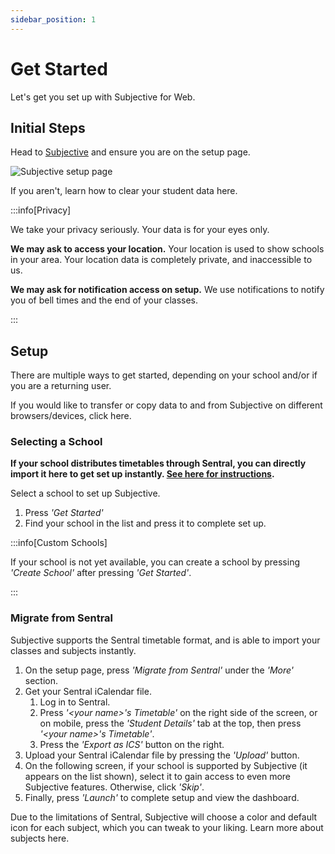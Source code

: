 ```yaml
---
sidebar_position: 1
---
```


# Get Started

Let's get you set up with Subjective for Web.

## Initial Steps

Head to [Subjective](https://app.subjective.school) and ensure you are on the setup page.

![Subjective setup page](/img/select-page.png)

If you aren't, learn how to clear your student data here.

:::info[Privacy]

We take your privacy seriously. Your data is for your eyes only.

**We may ask to access your location.** Your location is used to show schools in your area. Your location data is completely private, and inaccessible to us.

**We may ask for notification access on setup.** We use notifications to notify you of bell times and the end of your classes.

:::

## Setup

There are multiple ways to get started, depending on your school and/or if you are a returning user.

If you would like to transfer or copy data to and from Subjective on different browsers/devices, click here.

### Selecting a School

**If your school distributes timetables through Sentral, you can directly import it here to get set up instantly. [See here for instructions](#migrate-from-sentral).**

Select a school to set up Subjective.

1. Press *'Get Started'*
2. Find your school in the list and press it to complete set up.

:::info[Custom Schools]

If your school is not yet available, you can create a school by pressing *'Create School'* after pressing *'Get Started'*.

:::

### Migrate from Sentral

Subjective supports the Sentral timetable format, and is able to import your classes and subjects instantly.

1. On the setup page, press *'Migrate from Sentral'* under the *'More'* section.
2. Get your Sentral iCalendar file.
    1. Log in to Sentral.
    2. Press *'\<your name>'s Timetable'* on the right side of the screen, or on mobile, press the *'Student Details'* tab at the top, then press *'\<your name>'s Timetable'*.
    3. Press the *'Export as ICS'* button on the right.
3. Upload your Sentral iCalendar file by pressing the *'Upload'* button.
4. On the following screen, if your school is supported by Subjective (it appears on the list shown), select it to gain access to even more Subjective features. Otherwise, click *'Skip'*.
5. Finally, press *'Launch'* to complete setup and view the dashboard.

Due to the limitations of Sentral, Subjective will choose a color and default icon for each subject, which you can tweak to your liking. Learn more about subjects here.
